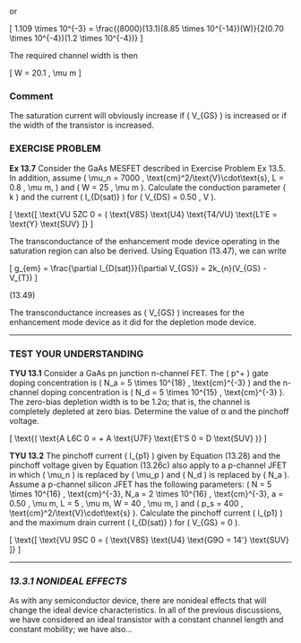 or

\[
1.109 \times 10^{-3} = \frac{(8000)(13.1)(8.85 \times 10^{-14})(W)}{2(0.70 \times 10^{-4})(1.2 \times 10^{-4})}
\]

The required channel width is then

\[
W = 20.1 \, \mu m
\]

### Comment
The saturation current will obviously increase if \( V_{GS} \) is increased or if the width of the transistor is increased.

### EXERCISE PROBLEM

**Ex 13.7** Consider the GaAs MESFET described in Exercise Problem Ex 13.5. In addition, assume \( \mu_n = 7000 \, \text{cm}^2/\text{V}\cdot\text{s}, L = 0.8 \, \mu m, \) and \( W = 25 \, \mu m \). Calculate the conduction parameter \( k \) and the current \( I_{D(sat)} \) for \( V_{DS} = 0.50 \, V \).

\[ \text{[ \text{VU 5ZC 0 = ( \text{V8S} \text{U4} \text{T4/VU} \text{L1'E = \text{Y} \text{SUV} ]} \] 

The transconductance of the enhancement mode device operating in the saturation region can also be derived. Using Equation (13.47), we can write

\[
g_{em} = \frac{\partial I_{D(sat)}}{\partial V_{GS}} = 2k_{n}(V_{GS} - V_{T})
\]

(13.49)

The transconductance increases as \( V_{GS} \) increases for the enhancement mode device as it did for the depletion mode device.

----

### TEST YOUR UNDERSTANDING

**TYU 13.1** Consider a GaAs pn junction n-channel FET. The \( p^+ \) gate doping concentration is \( N_a = 5 \times 10^{18} \, \text{cm}^{-3} \) and the n-channel doping concentration is \( N_d = 5 \times 10^{15} \, \text{cm}^{-3} \). The zero-bias depletion width is to be 1.2α; that is, the channel is completely depleted at zero bias. Determine the value of α and the pinchoff voltage.

\[ \text{( \text{A L6C 0 = + A \text{U7F} \text{E1'S 0 = D \text{SUV} )} \]

**TYU 13.2** The pinchoff current \( I_{p1} \) given by Equation (13.28) and the pinchoff voltage given by Equation (13.26c) also apply to a p-channel JFET in which \( \mu_n \) is replaced by \( \mu_p \) and \( N_d \) is replaced by \( N_a \). Assume a p-channel silicon JFET has the following parameters: \( N = 5 \times 10^{16} \, \text{cm}^{-3}, N_a = 2 \times 10^{16} \, \text{cm}^{-3}, a = 0.50 \, \mu m, L = 5 \, \mu m, W = 40 \, \mu m, \) and \( p_s = 400 \, \text{cm}^2/\text{V}\cdot\text{s} \). Calculate the pinchoff current \( I_{p1} \) and the maximum drain current \( I_{D(sat)} \) for \( V_{GS} = 0 \).

\[ \text{[ \text{VU 9SC 0 = ( \text{V8S} \text{U4} \text{G9O = 14'} \text{SUV} ]} \]

----

### *13.3.1 NONIDEAL EFFECTS*

As with any semiconductor device, there are nonideal effects that will change the ideal device characteristics. In all of the previous discussions, we have considered an ideal transistor with a constant channel length and constant mobility; we have also...